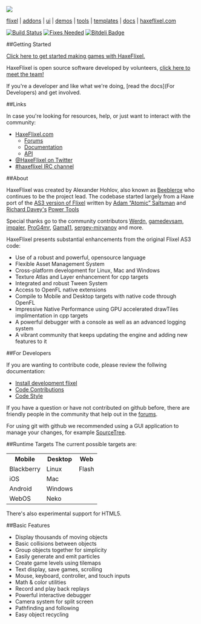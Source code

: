 [![](https://raw.github.com/HaxeFlixel/haxeflixel.com/master/src/files/images/flixel-logos/HaxeFlixel.png)](http://haxeflixel.com/)

[flixel](https://github.com/HaxeFlixel/flixel) | [addons](https://github.com/HaxeFlixel/flixel-addons) | [ui](https://github.com/HaxeFlixel/flixel-ui) | [demos](https://github.com/HaxeFlixel/flixel-demos) | [tools](https://github.com/HaxeFlixel/flixel-tools) | [templates](https://github.com/HaxeFlixel/flixel-templates) | [docs](https://github.com/HaxeFlixel/flixel-docs) | [haxeflixel.com](https://github.com/HaxeFlixel/haxeflixel.com)

[![Build Status](https://travis-ci.org/HaxeFlixel/flixel.png)](https://travis-ci.org/HaxeFlixel/flixel) [![Fixes Needed](https://badge.waffle.io/haxeflixel/flixel.png?label=ready)](http://waffle.io/haxeflixel/flixel) [![Bitdeli Badge](https://d2weczhvl823v0.cloudfront.net/HaxeFlixel/flixel/trend.png)](https://bitdeli.com/HaxeFlixel "Bitdeli Badge")

##Getting Started

[Click here to get started making games with HaxeFlixel.](http://haxeflixel.com/documentation/getting-started/)

HaxeFlixel is open source software developed by volunteers, [click here to meet the team!](https://github.com/orgs/HaxeFlixel/members)

If you're a developer and like what we're doing, [read the docs](For Developers) and get involved.

##Links

In case you're looking for resources, help, or just want to interact with the community:

- [HaxeFlixel.com](http://www.haxeflixel.com/)
  - [Forums](http://www.haxeflixel.com/forum)
  - [Documentation](http://www.haxeflixel.com/documentation)
  - [API](http://api.haxeflixel.com/)
- [@HaxeFlixel on Twitter](https://twitter.com/HaxeFlixel)
- [#haxeflixel IRC channel](http://webchat.freenode.net/?channels=haxeflixel)

##About

HaxeFlixel was created by Alexander Hohlov, also known as [Beeblerox](https://github.com/beeblerox) who continues to be the project lead. The codebase started largely from a Haxe port of the [AS3 version of Flixel](https://github.com/AdamAtomic/flixel) written by [Adam “Atomic” Saltsman](http://www.adamatomic.com/) and [Richard Davey's](http://www.photonstorm.com/flixel-power-tools) [Power Tools](https://github.com/photonstorm/Flixel-Power-Tools)

Special thanks go to the community contributors [Werdn](https://github.com/werdn), [gamedevsam](https://github.com/gamedevsam), [impaler](https://github.com/impaler), [ProG4mr](https://github.com/ProG4mr), [Gama11](https://github.com/Gama11), [sergey-miryanov](https://github.com/sergey-miryanov) and more.

HaxeFlixel presents substantial enhancements from the original Flixel AS3 code:

- Use of a robust and powerful, opensource language
- Flexible Asset Management System
- Cross-platform development for Linux, Mac and Windows
- Texture Atlas and Layer enhancement for cpp targets
- Integrated and robust Tween System
- Access to OpenFL native extensions
- Compile to Mobile and Desktop targets with native code through OpenFL
- Impressive Native Performance using GPU accelerated drawTiles implimentation in cpp targets
- A powerful debugger with a console as well as an advanced logging system
- A vibrant community that keeps updating the engine and adding new features to it

##For Developers

If you are wanting to contribute code, please review the follwing documentation:

- [Install development flixel](http://haxeflixel.com/documentation/install-development-flixel/)
- [Code Contributions](http://haxeflixel.com/documentation/code-contributions)
- [Code Style](http://haxeflixel.com/documentation/code-style)

If you have a question or have not contributed on github before, there are friendly people in the community that help out in the [forums](http://haxeflixel.com/documentation/community/).

For using git with github we recommended using a GUI application to manage your changes, for example [SourceTree](http://www.sourcetreeapp.com/).

##Runtime Targets
The current possible targets are:

<table>
  <tr>
    <th>Mobile</th>
    <th>Desktop</th>
    <th>Web</th>
  </tr>
  <tr>
    <td>Blackberry</td>
    <td>Linux</td>
    <td>Flash</td>
  </tr>
  <tr>
    <td>iOS</td>
    <td>Mac</td>
    <td></td>
  </tr>
  <tr>
    <td>Android</td>
    <td>Windows</td>
    <td></td>
  </tr>
  <tr>
    <td>WebOS</td>
    <td>Neko</td>
    <td></td>
  </tr>
</table>

There's also experimental support for HTML5.

##Basic Features

- Display thousands of moving objects
- Basic collisions between objects
- Group objects together for simplicity
- Easily generate and emit particles
- Create game levels using tilemaps
- Text display, save games, scrolling
- Mouse, keyboard, controller, and touch inputs
- Math & color utilities
- Record and play back replays
- Powerful interactive debugger
- Camera system for split screen
- Pathfinding and following
- Easy object recycling
